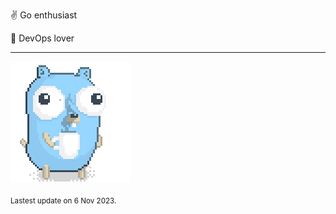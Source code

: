 :v: Go enthusiast

:muscle: DevOps lover

---

![Image alt text](/images/gopher_with_coffee.gif)


<sub>Lastest update on 6 Nov 2023.</sub>
